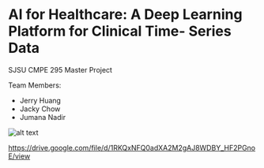 # AI for Healthcare: A Deep Learning Platform for Clinical Time- Series Data
SJSU CMPE 295 Master Project

Team Members: 
- Jerry Huang
- Jacky Chow
- Jumana Nadir


![alt text](https://drive.google.com/file/d/1ognPv8mUmTsOzv0JnJgOg7AgfRghllE7/view)

https://drive.google.com/file/d/1RKQxNFQ0adXA2M2gAJ8WDBY_HF2PGnoE/view


